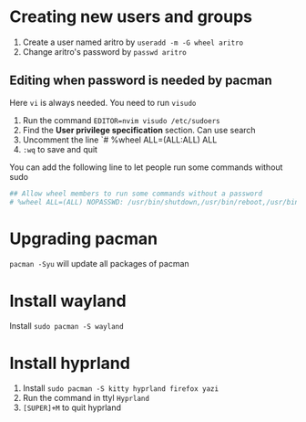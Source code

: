 # Creating new users and groups
1. Create a user named aritro by `useradd -m -G wheel aritro`
2. Change aritro's password by `passwd aritro`
## Editing when password is needed by pacman
Here `vi` is always needed. You need to run `visudo`
1. Run the command `EDITOR=nvim visudo /etc/sudoers`
2. Find the **User privilege specification** section. Can use search
3. Uncomment the line `# %wheel  ALL=(ALL:ALL) ALL
4. `:wq` to save and quit

You can add the following line to let people run some commands without sudo
```bash
## Allow wheel members to run some commands without a password
# %wheel ALL=(ALL) NOPASSWD: /usr/bin/shutdown,/usr/bin/reboot,/usr/bin/pacman -Syu,/usr/bin/pacman -Syyu,/usr/bin/pacman -Rns
```

# Upgrading pacman
`pacman -Syu` will update all packages of pacman


# Install wayland
Install `sudo pacman -S wayland`
# Install hyprland
1. Install `sudo pacman -S kitty hyprland firefox yazi`
2. Run the command in ttyl `Hyprland`
3. `[SUPER]+M` to quit hyprland
